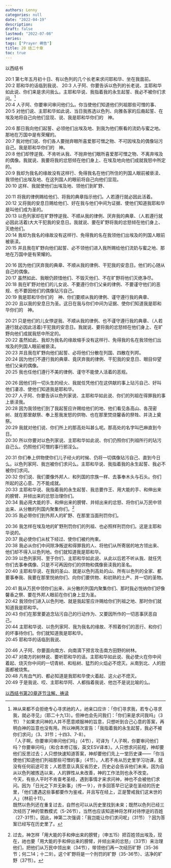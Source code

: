 ```yaml
---
authors: Lenny
categories: null
date: "2022-04-19"
description: 
draft: false
lastmod: "2022-07-08"
series:
tags: ["Prayer 祷告"]
title: 20 结二十章
toc: true
---
```

以西结书
<!--more-->

20:1 第七年五月初十日、有以色列的几个长老来求问耶和华、坐在我面前。  
20:2 耶和华的话临到我说、
20:3 人子阿、你要告诉以色列的长老说、主耶和华如此说、你们来是求问我么。主耶和华说、我指着我的永生起誓、我必不被你们求问。[^1]  
20:4 人子阿、你要审问审问他们么。你当使他们知道他们列祖那些可憎的事、  
20:5 对他们说、主耶和华如此说、当日我拣选以色列、向雅各家的后裔起誓、在埃及地将自己向他们显现、说、我是耶和华你们的　神。  

20:6 那日我向他们起誓、必领他们出埃及地、到我为他们察看的流奶与蜜之地。那地在万国中是有荣耀的。  
20:7 我对他们说、你们各人要抛弃眼所喜爱那可憎之物、不可因埃及的偶像玷污自己。我是耶和华你们的　神。  
20:8 他们却悖逆我、不肯听从我、不抛弃他们眼所喜爱那可憎之物、不离弃埃及的偶像。我就说、我要将我的忿怒倾在他们身上、在埃及地向他们成就我怒中所定的。  
20:9 我却为我名的缘故没有这样行、免得我名在他们所住的列国人眼前被亵渎、我领他们出埃及地、在这列国人的眼前将自己向他们显现。  
20:10 这样、我就使他们出埃及地、领他们到旷野、  

20:11 将我的律例赐给他们、将我的典章指示他们。人若遵行就必因此活着。  
20:12 又将我的安息日赐给他们、好在我与他们中间为证据、使他们知道我耶和华是叫他们成为圣的。  
20:13 以色列家却在旷野悖逆我、不顺从我的律例、厌弃我的典章、（人若遵行就必因此活着)大大干犯我的安息日。我就说、要在旷野将我的忿怒倾在他们身上、灭绝他们。  
20:14 我却为我名的缘故没有这样行、免得我的名在我领他们出埃及的列国人眼前被亵渎。  
20:15 并且我在旷野向他们起誓、必不领他们进入我所赐给他们流奶与蜜之地、那地在万国中是有荣耀的。  

20:16 因为他们厌弃我的典章、不顺从我的律例、干犯我的安息日。他们的心随从自己的偶像。  
20:17 虽然如此、我眼仍顾惜他们、不毁灭他们、不在旷野将他们灭绝净尽。  
20:18 我在旷野对他们的儿女说、不要遵行你们父亲的律例、不要谨守他们的恶规、也不要因他们的偶像玷污自己。  
20:19 我是耶和华你们的　神、你们要顺从我的律例、谨守遵行我的典章、  
20:20 且以我的安息日为圣。这日在我与你们中间为证据、使你们知道我是耶和华你们的　神。  

20:21 只是他们的儿女悖逆我、不顺从我的律例、也不谨守遵行我的典章、（人若遵行就必因此活着)干犯我的安息日。我就说、要将我的忿怒倾在他们身上、在旷野向他们成就我怒中所定的。  
20:22 虽然如此、我却为我名的缘故缩手没有这样行、免得我的名在我领他们出埃及的列国人眼前被亵渎。  
20:23 并且我在旷野向他们起誓、必将他们分散在列国、四散在列邦。  
20:24 因为他们不遵行我的典章、竟厌弃我的律例、干犯我的安息日、眼目仰望他们父亲的偶像。  
20:25 我也任他们遵行不美的律例、谨守不能使人活着的恶规。  

20:26 因他们将一切头生的经火、我就任凭他们在这供献的事上玷污自己、好叫他们凄凉、使他们知道我是耶和华。  
20:27 人子阿、你要告诉以色列家说、主耶和华如此说、你们的列祖在得罪我的事上亵渎我。  
20:28 因为我领他们到了我起誓应许赐给他们的地、他们看见各高山、各茂密树、就在那里献祭、奉上惹我发怒的供物、也在那里焚烧馨香的祭牲、并浇上奠祭。  
20:29 我就对他们说、你们所上的那高处叫甚么呢。那高处的名字叫巴麻直到今日。  
20:30 所以你要对以色列家说、主耶和华如此说、你们仍照你们列祖所行的玷污自己么。仍照他们可憎的事行邪淫么。  

20:31 你们奉上供物使你们儿子经火的时候、仍将一切偶像玷污自己、直到今日么。以色列家阿、我岂被你们求问么。主耶和华说、我指着我的永生起誓、我必不被你们求问。  
20:32 你们说、我们要像外邦人、和列国的宗族一样、去事奉木头与石头。你们所起的这心意、万不能成就。  
20:33 主耶和华说、我指着我的永生起誓、我总要作王、用大能的手、和伸出来的膀臂、并倾出来的忿怒治理你们。  
20:34 我必用大能的手、和伸出来的膀臂、并倾出来的忿怒、将你们从万民中领出来、从分散的列国内聚集你们。[^2]  
20:35 我必带你们到外邦人的旷野、在那里当面刑罚你们。  

20:36 我怎样在埃及地的旷野刑罚你们的列祖、也必照样刑罚你们。这是主耶和华说的。  
20:37 我必使你们从杖下经过、使你们被约拘束。  
20:38 我必从你们中间除净叛逆和得罪我的人、将他们从所寄居的地方领出来、他们却不得入以色列地。你们就知道我是耶和华。  
20:39 以色列家阿、至于你们、主耶和华如此说、从此以后若不听从我、就任凭你们去事奉偶像、只是不可再因你们的供物和偶像亵渎我的圣名。  
20:40 主耶和华说、在我的圣山、就是以色列高处的山、所有以色列的全家、都要事奉我、我要在那里悦纳你们、向你们要供物、和初熟的土产、并一切的圣物。  

20:41 我从万民中领你们出来、从分散的列国内聚集你们、那时我必悦纳你们好像馨香之祭、要在外邦人眼前在你们身上显为圣。  
20:42 我领你们进入以色列地、就是我起誓应许赐给你们列祖之地、那时你们就知道我是耶和华。  
20:43 你们在那里要追念玷污自己的行动作为、又要因所作的一切恶事厌恶自己。  
20:44 主耶和华说、以色列家阿、我为我名的缘故、不照着你们的恶行、和你们的坏事待你们。你们就知道我是耶和华。  
20:45 耶和华的话临到我说、  

20:46 人子阿、你要面向南方、向南滴下预言攻击南方田野的树林。  
20:47 对南方的树林说、要听耶和华的话。主耶和华如此说、我必使火在你中间着起、烧灭你中间的一切青树、和枯树、猛烈的火焰必不熄灭。从南到北、人的脸面都被烧焦。  
20:48 凡有血气的、都必知道是我耶和华使火着起、这火必不熄灭。  
20:49 于是我说、哎、主耶和华阿、人都指着我说、他岂不是说比喻的么。  

[^1]: 神从来都不会拒绝专心寻求祂的人，祂亲口应许：「你们寻求我，若专心寻求我，就必寻见」（耶二十九13）。但神也会先问我们：「你们来是求问我吗」（3节）？如果求问神的人并不愿意顺服神的旨意，只想听到合己心意的答案，再明白神的旨意也没有用。所以神两次宣告：「我指着我的永生起誓，我必不被你们求问」（3、31节；十四3、7-8）。  
「人子啊，你要审问审问他们吗」（4节），可译为「人子啊，你要审问他们吗？你要审问吗」（和合本修订版，英文ESV译本）。人只想求问前程，神却要他们反思过去；人只想快速知道答案，神却要他们先上一堂历史课——「你当使他们知道他们列祖那些可憎的事」（4节）。人若不肯从历史里学习功课，就没有任何前途可言；人若愿意认真反省历史，历史必会告诉他们未来。因为自从以色列被拣选以来，人的罪性从未改善，神的工作法则也永不改变。  
今天，有些人平时不肯查考圣经，遇到事情才来求问神，神也不会被他们求问。因为「日光之下并无新事」（传一９），许多回答早已记录在圣经的历史里，「他们遭遇这些事都要作为鉴戒，并且写在经上，正是警戒我们这末世的人」（林前十11）。  
既然以色列还在重复过去，自然也可以从历史里找到未来；既然以色列已经三次经历了神的管教模式（5-26节），当然也应该知道神将怎样对待悖逆的百姓（27-31节）。因此，神第二次强调：「我岂能让你们求问呢」（31节）？因为答案已经写在历史里了。   
[^2]: 过去，神怎样「用大能的手和伸出来的膀臂」（申五15）把百姓领出埃及，现在，祂也要「用大能的手和伸出来的膀臂，并倾出来的忿怒」（33节）来治理他们，把他们从万民中领出来（34节），带领他们再一次经历旷野（35-36节；何二14；十二9）。这个旷野将是一个刑罚的旷野（35-36节）、洁净的旷野（37节）。  

<a href="https://cmcbiblereading.com/2016/08/22/%e4%bb%a5%e8%a5%bf%e7%bb%93%e4%b9%a6%e7%ac%ac20%e7%ab%a0%e9%80%90%e8%8a%82%e6%b3%a8%e8%a7%a3%e3%80%81%e7%a5%b7%e8%af%bb/">以西结书第20章逐节注解、祷读</a>
